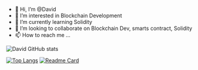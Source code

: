 - 👋 Hi, I’m @David
- 👀 I’m interested in Blockchain Development
- 🌱 I’m currently learning Solidity
- 💞️ I’m looking to collaborate on Blockchain Dev, smarts contract, Solidity
- 📫 How to reach me ...

<!---
davidpius95/davidpius95 is a ✨ special ✨ repository because its `README.md` (this file) appears on your GitHub profile.
You can click the Preview link to take a look at your changes.
--->

![David GitHub stats](https://github-readme-stats.vercel.app/api?username=davidpius95&show_icons=true&theme=radical)

[![Top Langs](https://github-readme-stats.vercel.app/api/top-langs/?username=davidpius95)](https://github.com/davidpius95/github-readme-stats)
[![Readme Card](https://github-readme-stats.vercel.app/api/pin/?username=davidpius95&repo=github-readme-stats)](https://github.com/davidpius95/github-readme-stats)


